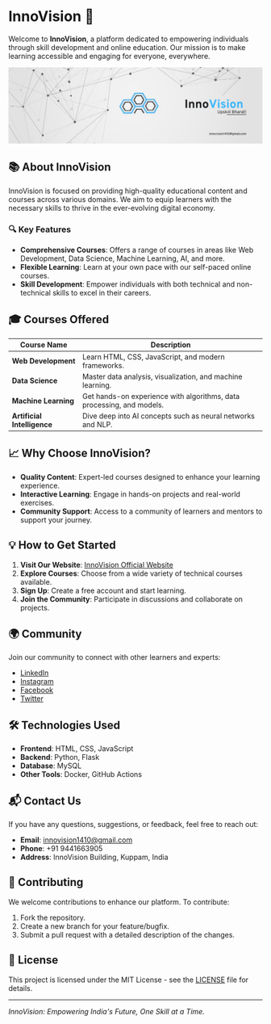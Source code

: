 # InnoVision 🚀

Welcome to **InnoVision**, a platform dedicated to empowering individuals through skill development and online education. Our mission is to make learning accessible and engaging for everyone, everywhere.

![InnoVision Banner](banner.jpg)

## 📚 About InnoVision

InnoVision is focused on providing high-quality educational content and courses across various domains. We aim to equip learners with the necessary skills to thrive in the ever-evolving digital economy.

### 🔍 Key Features
- **Comprehensive Courses**: Offers a range of courses in areas like Web Development, Data Science, Machine Learning, AI, and more.
- **Flexible Learning**: Learn at your own pace with our self-paced online courses.
- **Skill Development**: Empower individuals with both technical and non-technical skills to excel in their careers.

## 🎓 Courses Offered

| Course Name               | Description                                                        |
|---------------------------|--------------------------------------------------------------------|
| **Web Development**       | Learn HTML, CSS, JavaScript, and modern frameworks.                |
| **Data Science**          | Master data analysis, visualization, and machine learning.         |
| **Machine Learning**      | Get hands-on experience with algorithms, data processing, and models. |
| **Artificial Intelligence** | Dive deep into AI concepts such as neural networks and NLP.         |

## 📈 Why Choose InnoVision?

- **Quality Content**: Expert-led courses designed to enhance your learning experience.
- **Interactive Learning**: Engage in hands-on projects and real-world exercises.
- **Community Support**: Access to a community of learners and mentors to support your journey.

## 💡 How to Get Started

1. **Visit Our Website**: [InnoVision Official Website](https://innovision.com)
2. **Explore Courses**: Choose from a wide variety of technical courses available.
3. **Sign Up**: Create a free account and start learning.
4. **Join the Community**: Participate in discussions and collaborate on projects.

## 🌍 Community

Join our community to connect with other learners and experts:
- [LinkedIn](https://www.linkedin.com/company/innovision)
- [Instagram](https://www.instagram.com/innovision)
- [Facebook](https://www.facebook.com/innovision)
- [Twitter](https://twitter.com/innovision)

## 🛠️ Technologies Used

- **Frontend**: HTML, CSS, JavaScript
- **Backend**: Python, Flask
- **Database**: MySQL
- **Other Tools**: Docker, GitHub Actions

## 📬 Contact Us

If you have any questions, suggestions, or feedback, feel free to reach out:

- **Email**: innovision1410@gmail.com
- **Phone**: +91 9441663905
- **Address**: InnoVision Building, Kuppam, India

## 🤝 Contributing

We welcome contributions to enhance our platform. To contribute:
1. Fork the repository.
2. Create a new branch for your feature/bugfix.
3. Submit a pull request with a detailed description of the changes.

## 📝 License

This project is licensed under the MIT License - see the [LICENSE](LICENSE) file for details.

---

_InnoVision: Empowering India's Future, One Skill at a Time._

